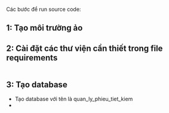Các bước để run source code:
## 1: Tạo môi trường ảo
## 2: Cài đặt các thư viện cần thiết trong file requirements 
```bash pip install to-requirements.txt
```
## 3: Tạo database 
- Tạo database với tên là quan_ly_phieu_tiet_kiem
- 
